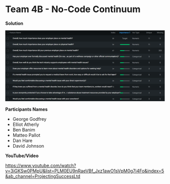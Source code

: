 # Team 4B - No-Code Continuum
**Solution**

![alt text](https://github.com/Projecting-Success-Solutions-Portal/Hack-16/blob/main/Challenge%204/Team%204B%20-%20No-Code%20Continuum/Team%204B%20Cover%20Image.png?raw=true)

**Participants Names**

- George Godfrey
- Elliot Atherly
- Ben Banim
- Matteo Pallot
- Dan Hare
- David Johnson

**YouTube/Video**

https://www.youtube.com/watch?v=3iGKSw0PMpU&list=PLM0EU9nRaeVBf_Jxz1awO1sVpM0g7i4Fo&index=5&ab_channel=ProjectingSuccessLtd
